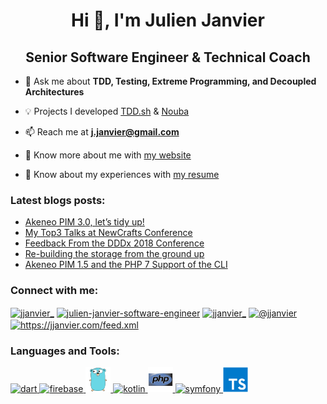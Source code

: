 <h1 align="center">Hi 👋, I'm Julien Janvier</h1>
<h2 align="center">Senior Software Engineer & Technical Coach</h2>

- 💬 Ask me about **TDD, Testing, Extreme Programming, and Decoupled Architectures**

- 💡 Projects I developed <a href="https://tdd.sh/">TDD.sh</a> & <a href="https://nouba.app/">Nouba</a>

- 📫 Reach me at **j.janvier@gmail.com**

- 🧑 Know more about me with <a href="https://jjanvier.com">my website</a>

- 📄 Know about my experiences with <a href="https://jjanvier.com/resume.html">my resume</a>

<h3 align="left">Latest blogs posts:</h3>

<!-- BLOG-POST-LIST:START -->
- [Akeneo PIM 3.0, let’s tidy up!](https://medium.com/akeneo-labs/akeneo-pim-3-0-lets-tidy-up-a91d986bf5bb?source=rss-8eb5d94a1dea------2)
- [My Top3 Talks at NewCrafts Conference](https://medium.com/jjanvier/my-top3-talks-at-newcrafts-conference-d48aef1a0064?source=rss-8eb5d94a1dea------2)
- [Feedback From the DDDx 2018 Conference](https://medium.com/jjanvier/feedback-from-the-dddx-2018-conference-d698161f59e9?source=rss-8eb5d94a1dea------2)
- [Re-building the storage from the ground up](https://medium.com/akeneo-labs/re-building-the-storage-from-the-ground-up-d857bf497c32?source=rss-8eb5d94a1dea------2)
- [Akeneo PIM 1.5 and the PHP 7 Support of the CLI](https://medium.com/akeneo-labs/akeneo-pim-1-5-and-the-php-7-support-of-the-cli-fa5a87325438?source=rss-8eb5d94a1dea------2)
<!-- BLOG-POST-LIST:END -->

<h3 align="left">Connect with me:</h3>
<p align="left">
  <a href="https://twitter.com/jjanvier_" target="blank"><img align="center" src="https://raw.githubusercontent.com/rahuldkjain/github-profile-readme-generator/master/src/images/icons/Social/twitter.svg" alt="jjanvier_" height="30" width="40" /></a>
  <a href="https://linkedin.com/in/julien-janvier-software-engineer" target="blank"><img align="center" src="https://raw.githubusercontent.com/rahuldkjain/github-profile-readme-generator/master/src/images/icons/Social/linked-in-alt.svg" alt="julien-janvier-software-engineer" height="30" width="40" /></a>
  <a href="https://dev.to/jjanvier_" target="blank"><img align="center" src="https://raw.githubusercontent.com/rahuldkjain/github-profile-readme-generator/master/src/images/icons/Social/devto.svg" alt="jjanvier_" height="30" width="40" /></a>
  <a href="https://medium.com/@jjanvier" target="blank"><img align="center" src="https://raw.githubusercontent.com/rahuldkjain/github-profile-readme-generator/master/src/images/icons/Social/medium.svg" alt="@jjanvier" height="30" width="40" /></a>
  <a href="https://jjanvier.com/feed.xml" target="blank"><img align="center" src="https://raw.githubusercontent.com/rahuldkjain/github-profile-readme-generator/master/src/images/icons/Social/rss.svg" alt="https://jjanvier.com/feed.xml" height="30" width="40" /></a>
</p>

<h3 align="left">Languages and Tools:</h3>
<p align="left">
  <a href="https://dart.dev" target="_blank" rel="noreferrer"><img src="https://www.vectorlogo.zone/logos/dartlang/dartlang-icon.svg" alt="dart" width="40" height="40"/> </a>
  <a href="https://firebase.google.com/" target="_blank" rel="noreferrer"> <img src="https://www.vectorlogo.zone/logos/firebase/firebase-icon.svg" alt="firebase" width="40" height="40"/> </a>
  <a href="https://golang.org" target="_blank" rel="noreferrer"> <img src="https://raw.githubusercontent.com/devicons/devicon/master/icons/go/go-original.svg" alt="go" width="40" height="40"/> </a>
  <a href="https://kotlinlang.org" target="_blank" rel="noreferrer"> <img src="https://www.vectorlogo.zone/logos/kotlinlang/kotlinlang-icon.svg" alt="kotlin" width="40" height="40"/> </a>
  <a href="https://www.php.net" target="_blank" rel="noreferrer"> <img src="https://raw.githubusercontent.com/devicons/devicon/master/icons/php/php-original.svg" alt="php" width="40" height="40"/> </a>
  <a href="https://symfony.com" target="_blank" rel="noreferrer"> <img src="https://symfony.com/logos/symfony_black_03.svg" alt="symfony" width="40" height="40"/> </a>
  <a href="https://www.typescriptlang.org/" target="_blank" rel="noreferrer"> <img src="https://raw.githubusercontent.com/devicons/devicon/master/icons/typescript/typescript-original.svg" alt="typescript" width="40" height="40"/> </a>
</p>

